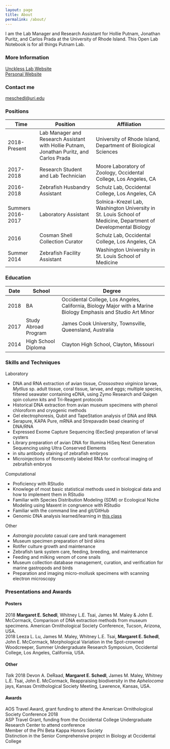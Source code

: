 ```yaml
---
layout: page
title: About
permalink: /about/
---
```


I am the Lab Manager and Research Assistant for Hollie Putnam, Jonathan Puritz, and Carlos Prada at the University of Rhode Island. This Open Lab Notebook is for all things Putnam Lab.



### More Information

[Unckless Lab Website](http://uncklesslab.com/)  
[Personal Website](https://github.com/acckerv)

### Contact me

[meschedl@uri.edu](mailto:kerv.acc@ku.edu)


### Positions

|Time|Position| Affiliation|
|--|--|--|
|2018-Present	| Lab Manager and Research Assistant with Hollie Putnam, Jonathan Puritz, and Carlos Prada | University of Rhode Island, Department of Biological Sciences|
|2017-2018		| Research Student and Lab Technician | Moore Laboratory of Zoology, Occidental College, Los Angeles, CA|
|2016-2018	| Zebrafish Husbandry Assistant | Schulz Lab, Occidental College, Los Angeles, CA|
|Summers 2016-2017	| Laboratory Assistant | Solnica-Krezel Lab, Washington University in St. Louis School of Medicine, Department of Developmental Biology|
|2016 		| Cosman Shell Collection Curator | Schulz Lab, Occidental College, Los Angeles, CA|
|Summer 2014 | Zebrafish Facility Assistant | Washington University in St. Louis School of Medicine|


### Education

|Date|School| Degree|
|--|--|--|
|2018 |	BA | Occidental College, Los Angeles, California, Biology Major with a Marine Biology Emphasis and Studio Art Minor|
|2017 |	Study Abroad Program | James Cook University, Townsville, Queensland, Australia|
|2014 |	High School Diploma | Clayton High School, Clayton, Missouri|



###  Skills and Techniques

Laboratory
- DNA and RNA extraction of avian tissue, _Crassostrea virginica_ larvae, _Mytlius_ sp. adult tissue, coral tissue, larvae, and eggs; multiple species, filtered seawater containing eDNA, using Zymo Research and Qaigen spin column kits and Tri-Reagent protocols
- Historical DNA extraction from avian museum specimens with phenol chloroform and cryogenic methods
- Gel electrophoresis, Qubit and TapeStation analysis of DNA and RNA
- Serapure, KAPA Pure, mRNA and Strepavadin bead cleaning of DNA/RNA
- Expressed Exome Capture Sequencing (EecSeq) preparation of larval oysters
- Library preparation of avian DNA for Illumina HiSeq Next Generation Sequencing using Ultra Conserved Elements
- in situ antibody staining of zebrafish embryos
- Microinjections of florescently labeled RNA for confocal imaging of zebrafish embryos

Computational
- Proficiency with RStudio
- Knowlege of most basic statistical methods used in biological data and how to implement them in RStudio
- Familiar with Species Distribution Modeling (SDM) or Ecological Niche Modeling using Maxent in congruence with RStudio
- Familiar with the command line and git/GitHub
- Genomic DNA analysis learned/learning in [this class](https://github.com/jpuritz/BIO_594_2019)


Other
- _Astrangia poculata_ casual care and tank management
- Museum specimen preparation of bird skins
- Rotifer culture growth and maintenance
- Zebrafish tank system care, feeding, breeding, and maintenance
- Feeding and milking venom of cone snails
- Museum collection database management, curation, and verification for marine gastropods and birds
- Preparation and imaging micro-mollusk specimens with scanning electron microscopy


### Presentations and Awards

#### Posters
2018 **Margaret E. Schedl**, Whitney L.E. Tsai, James M. Maley & John E. McCormack, Comparison of DNA extraction methods from museum specimens. American Ornithological Society Conference, Tucson, Arizona, USA.  
2018 Leeza L. Lu, James M. Maley, Whitney L.E. Tsai, **Margaret E. Schedl**, John E. McCormack, Morphological Variation in the Spot-crowned Woodcreeper, Summer Undergraduate Research Symposium, Occidental College, Los Angeles, California, USA.

#### Other
_Talk_ 2018 Devon A. DeRaad, **Margaret E. Schedl**, James M. Maley, Whitney L.E. Tsai, John E. McCormack, Reappraising biodiversity in the _Aphelocoma_ jays, Kansas Ornithological Society Meeting, Lawrence, Kansas, USA.

#### Awards
AOS Travel Award, grant funding to attend the American Ornithological Society Conference 2018  
ASP Travel Grant, funding from the Occidental College Undergraduate Research Center to attend conference  
Member of the Phi Beta Kappa Honors Society  
Distinction in the Senior Comprehensive project in Biology at Occidental College
